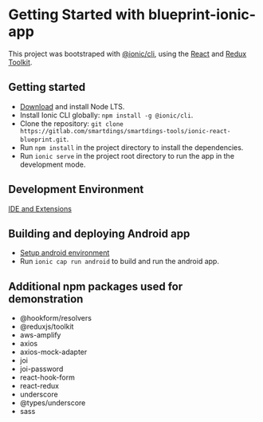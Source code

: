 # Getting Started with blueprint-ionic-app

This project was bootstraped with [@ionic/cli](https://www.npmjs.com/package/@ionic/cli), using the [React](https://reactjs.org/) and [Redux Toolkit](https://redux-toolkit.js.org/).

## Getting started

- [Download](https://nodejs.org/) and install Node LTS.
- Install Ionic CLI globally: `npm install -g @ionic/cli`.
- Clone the repository: `git clone https://gitlab.com/smartdings/smartdings-tools/ionic-react-blueprint.git`.
- Run `npm install` in the project directory to install the dependencies.
- Run `ionic serve` in the project root directory to run the app in the development mode.

## Development Environment

[IDE and Extensions](https://knowledge.smartdings.com/docs/engineering/dev-environments/vscode)

## Building and deploying Android app

- [Setup android environment](https://ionicframework.com/docs/developing/android)
- Run `ionic cap run android` to build and run the android app.

## Additional npm packages used for demonstration

- @hookform/resolvers
- @reduxjs/toolkit
- aws-amplify
- axios
- axios-mock-adapter
- joi
- joi-password
- react-hook-form
- react-redux
- underscore
- @types/underscore
- sass
